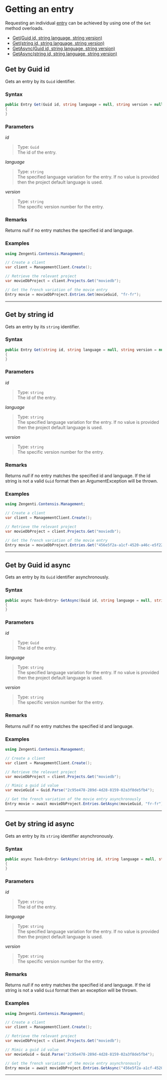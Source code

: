 # Getting an entry

Requesting an individual [entry](/model/entry.md) can be achieved by using one of the `Get` method overloads.

- [Get(Guid id, string language, string version)](#get-by-guid-id)
- [Get(string id, string language, string version)](#get-by-string-id)
- [GetAsync(Guid id, string language, string version)](#get-by-guid-id-async)
- [GetAsync(string id, string language, string version)](#get-by-string-id-async)

## Get by Guid id

Gets an entry by its `Guid` identifier.

### Syntax

```cs
public Entry Get(Guid id, string language = null, string version = null)
{
}
```

### Parameters

*id*
> Type: `Guid`  
> The id of the entry.

*language*
> Type: `string`  
> The specified language variation for the entry. If no value is provided then the project default language is used.

*version*
> Type: `string`  
> The specific version number for the entry.

### Remarks

Returns *null* if no entry matches the specified id and language.

### Examples

```cs
using Zengenti.Contensis.Management;

// Create a client
var client = ManagementClient.Create();

// Retrieve the relevant project
var movieDbProject = client.Projects.Get("moviedb");

// Get the french variation of the movie entry
Entry movie = movieDbProject.Entries.Get(movieGuid, "fr-fr");
```

---


## Get by string id

Gets an entry by its `string` identifier.

### Syntax

```cs
public Entry Get(string id, string language = null, string version = null)
{
}
```

### Parameters

*id*
> Type: `string`  
> The id of the entry.

*language*
> Type: `string`  
> The specified language variation for the entry. If no value is provided then the project default language is used.

*version*
> Type: `string`  
> The specific version number for the entry.

### Remarks

Returns *null* if no entry matches the specified id and language. If the id string is not a valid `Guid` format then an ArgumentException will be thrown.

### Examples

```cs
using Zengenti.Contensis.Management;

// Create a client
var client = ManagementClient.Create();

// Retrieve the relevant project
var movieDbProject = client.Projects.Get("moviedb");

// Get the french variation of the movie entry
Entry movie = movieDbProject.Entries.Get("456e5f2a-a1cf-4520-a46c-e5f22ed299e8", "fr-fr");
```

---




## Get by Guid id async

Gets an entry by its `Guid` identifier asynchronously.

### Syntax

```cs
public async Task<Entry> GetAsync(Guid id, string language = null, string version = null)
{
}
```

### Parameters

*id*
> Type: `Guid`  
> The id of the entry.

*language*
> Type: `string`  
> The specified language variation for the entry. If no value is provided then the project default language is used.

*version*
> Type: `string`  
> The specific version number for the entry.

### Remarks

Returns *null* if no entry matches the specified id and language.

### Examples

```cs
using Zengenti.Contensis.Management;

// Create a client
var client = ManagementClient.Create();

// Retrieve the relevant project
var movieDbProject = client.Projects.Get("moviedb");

// Mimic a guid id value
var movieGuid = Guid.Parse("2c95e478-289d-4d28-8159-02a3f8de5fb4");

// Get the french variation of the movie entry asynchronously
Entry movie = await movieDbProject.Entries.GetAsync(movieGuid, "fr-fr");
```
---



## Get by string id async

Gets an entry by its `string` identifier asynchronously.

### Syntax

```cs
public async Task<Entry> GetAsync(string id, string language = null, string version = null)
{
}
```

### Parameters

*id*
> Type: `string`  
> The id of the entry.

*language*
> Type: `string`  
> The specified language variation for the entry. If no value is provided then the project default language is used.

*version*
> Type: `string`  
> The specific version number for the entry.

### Remarks

Returns *null* if no entry matches the specified id and language. If the id string is not a valid `Guid` format then an exception will be thrown.

### Examples

```cs
using Zengenti.Contensis.Management;

// Create a client
var client = ManagementClient.Create();

// Retrieve the relevant project
var movieDbProject = client.Projects.Get("moviedb");

// Mimic a guid id value
var movieGuid = Guid.Parse("2c95e478-289d-4d28-8159-02a3f8de5fb4");

// Get the french variation of the movie entry asynchronously
Entry movie = await movieDbProject.Entries.GetAsync("456e5f2a-a1cf-4520-a46c-e5f22ed299e8", "fr-fr");
```
---
